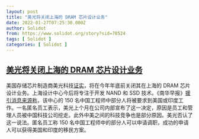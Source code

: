 ```yaml
---
layout: post
title: "美光将关闭上海的 DRAM 芯片设计业务"
date: 2022-01-27T07:25:30.000Z
author: Solidot
from: https://www.solidot.org/story?sid=70524
tags: [ Solidot ]
categories: [ Solidot ]
---
```

<!--1643268330000-->
[美光将关闭上海的 DRAM 芯片设计业务](https://www.solidot.org/story?sid=70524)
------

<div>
美国存储芯片制造商美光科技<a href="https://cn.reuters.com/article/micron-shanghai-dram-design-0127-idCNKBS2K10AD?il=0">证实</a>，将在今年年底前关闭其在上海的 DRAM 芯片设计业务。上海设计中心今后将专注于开发 NAND 和 SSD 技术。《南华早报》<a href="https://www.scmp.com/tech/tech-war/article/3164801/us-china-tech-war-chip-maker-micron-close-dram-design-operations">援引消息来源称</a>，该中心的 150 名中国工程师中部分人将被要求到美国或印度工作。一名匿名员工表示，美光上个月在公司内部宣布了这一决定，原因是员工和管理人员被中国科技公司挖走。此外中美之间的科技竞争也是部分原因。美光否认了这一说法。匿名员工称  150 名中国工程师中的部分人可以申请调职，成功的申请人可以获得美国和印度的移民方案。
</div>

